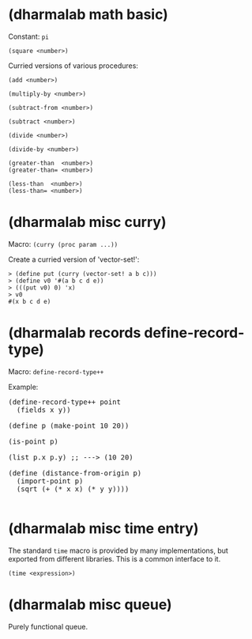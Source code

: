 
# (dharmalab math basic) #

Constant: `pi`

    (square <number>)

Curried versions of various procedures:

    (add <number>)

    (multiply-by <number>)

    (subtract-from <number>)

    (subtract <number>)

    (divide <number>)

    (divide-by <number>)

    (greater-than  <number>)
    (greater-than= <number>)

    (less-than  <number>)
    (less-than= <number>)

# (dharmalab misc curry) #

Macro: `(curry (proc param ...))`

Create a curried version of 'vector-set!':

    > (define put (curry (vector-set! a b c)))
    > (define v0 '#(a b c d e))
    > (((put v0) 0) 'x)
    > v0
    #(x b c d e)

# (dharmalab records define-record-type) #

Macro: `define-record-type++`

Example:

<pre>
(define-record-type++ point
  (fields x y))

(define p (make-point 10 20))

(is-point p)

(list p.x p.y) ;; ---> (10 20)

(define (distance-from-origin p)
  (import-point p)
  (sqrt (+ (* x x) (* y y))))

</pre>

# (dharmalab misc time entry) #

The standard `time` macro is provided by many implementations, but
exported from different libraries. This is a common interface to it.

    (time <expression>)

# (dharmalab misc queue) #

Purely functional queue.